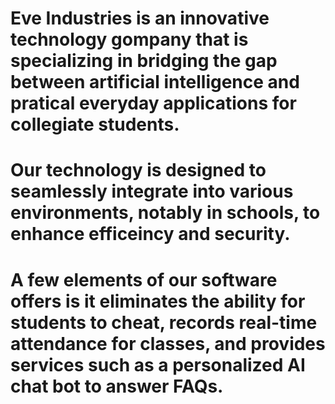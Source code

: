 # Eve Industries is an innovative technology gompany that is specializing in bridging the gap between artificial intelligence and pratical everyday applications for collegiate students.
# Our technology is designed to seamlessly integrate into various environments, notably in schools, to enhance efficeincy and security. 
# A few elements of our software offers is it eliminates the ability for students to cheat, records real-time attendance for classes, and provides services such as a personalized AI chat bot to answer FAQs.

